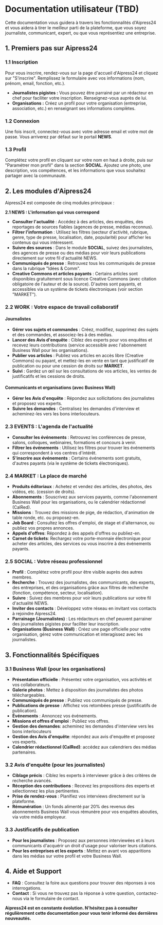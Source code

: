 # Documentation utilisateur (TBD)

Cette documentation vous guidera à travers les fonctionnalités d'Aipress24 et vous aidera à tirer le meilleur parti de la plateforme, que vous soyez journaliste, communicant, expert, ou que vous représentiez une entreprise.

## 1. Premiers pas sur Aipress24

### 1.1 Inscription

Pour vous inscrire, rendez-vous sur la page d'accueil d'Aipress24 et cliquez sur "S'inscrire". Remplissez le formulaire avec vos informations (nom, prénom, email, fonction, etc.).

*   **Journalistes pigistes :** Vous pouvez être parrainé par un rédacteur en chef pour faciliter votre inscription. Renseignez-vous auprès de lui.
*   **Organisations :** Créez un profil pour votre organisation (entreprise, association, etc.) en renseignant ses informations complètes.

### 1.2 Connexion

Une fois inscrit, connectez-vous avec votre adresse email et votre mot de passe. Vous arriverez par défaut sur le portail **NEWS**.

### 1.3 Profil

Complétez votre profil en cliquant sur votre nom en haut à droite, puis sur "Paramétrer mon profil" dans la section **SOCIAL**. Ajoutez une photo, une description, vos compétences, et les informations que vous souhaitez partager avec la communauté.

## 2. Les modules d'Aipress24

Aipress24 est composée de cinq modules principaux :

**2.1 NEWS : L'information qui vous correspond**

*   **Consulter l'actualité** :  Accédez à des articles, des enquêtes, des reportages de sources fiables (agences de presse, médias reconnus).
*   **Filtrer l'information** :  Utilisez les filtres (secteur d'activité, rubrique, genre, type de presse, localisation, date, popularité) pour afficher les contenus qui vous intéressent.
*   **Suivre des sources** :  Dans le module **SOCIAL**, suivez des journalistes, des agences de presse ou des médias pour voir leurs publications directement sur votre fil d'actualité NEWS.
*   **Communiqués de presse** :  Retrouvez tous les communiqués de presse dans la rubrique "Idées & Comm".
*   **Creative Commons et articles payants** : Certains articles sont disponibles gratuitement sous licence Creative Commons (avec citation obligatoire de l'auteur et de la source). D'autres sont payants, et accessibles via un système de tickets électroniques (voir section "MARKET").

### 2.2 WORK : Votre espace de travail collaboratif

#### Journalistes

*   **Gérer vos sujets et commandes** :  Créez, modifiez, supprimez des sujets et des commandes, et associez-les à des médias.
*   **Lancer des Avis d'enquête** :  Ciblez des experts pour vos enquêtes et recevez leurs contributions (service accessible avec l'abonnement Business Wall pour les organisations).
*   **Publier vos articles** :  Publiez vos articles en accès libre (Creative Commons) ou payant, et mettez-les en vente en tant que justificatif de publication ou pour une cession de droits sur **MARKET**.
*   **Suivi** : Gardez un œil sur les consultations de vos articles, les ventes de justificatifs et les cessions de droits.

#### Communicants et organisations (avec Business Wall)

*   **Gérer les Avis d'enquête** : Répondez aux sollicitations des journalistes et proposez vos experts.
*   **Suivre les demandes** : Centralisez les demandes d'interview et acheminez-les vers les bons interlocuteurs.

### 2.3 EVENTS : L'agenda de l'actualité

*   **Consulter les événements** :  Retrouvez les conférences de presse, salons, colloques, webinaires, formations et concours à venir.
*   **Filtrer les événements** :  Utilisez les filtres pour trouver les événements qui correspondent à vos centres d'intérêt.
*   **S'inscrire aux événements** : Certains événements sont gratuits, d'autres payants (via le système de tickets électroniques).

### 2.4 MARKET : La place de marché

*   **Produits éditoriaux** : Achetez et vendez des articles, des photos, des vidéos, etc. (cession de droits).
*   **Abonnements** : Souscrivez aux services payants, comme l'abonnement Business Wall pour les organisations, ou le calendrier rédactionnel (CalRed).
*   **Missions** :  Trouvez des missions de pige, de rédaction, d'animation de table ronde, etc. ou proposez-en.
*   **Job Board** :  Consultez les offres d'emploi, de stage et d'alternance, ou publiez vos propres annonces.
*   **Appels d'offres**: Répondez à des appels d'offres ou publiez-en.
*   **Carnet de tickets**: Rechargez votre porte-monnaie électronique pour acheter des articles, des services ou vous inscrire à des événements payants.

### 2.5 SOCIAL : Votre réseau professionnel

*   **Profil** :  Complétez votre profil pour être visible auprès des autres membres.
*   **Recherche** :  Trouvez des journalistes, des communicants, des experts, des entreprises, et des organisations grâce aux filtres de recherche (fonction, compétence, secteur, localisation).
*   **Suivre** :  Suivez des membres pour voir leurs publications sur votre fil d'actualité NEWS.
*   **Inviter des contacts** :  Développez votre réseau en invitant vos contacts à rejoindre Aipress24.
*   **Parrainage (Journalistes)** : Les rédacteurs en chef peuvent parrainer des journalistes pigistes pour faciliter leur inscription.
*   **Organisations (Business Wall)** : Créez une page officielle pour votre organisation, gérez votre communication et interagissez avec les journalistes.

## 3. Fonctionnalités Spécifiques

### 3.1 Business Wall (pour les organisations)

*   **Présentation officielle** :  Présentez votre organisation, vos activités et vos collaborateurs.
*   **Galerie photos** :  Mettez à disposition des journalistes des photos téléchargeables.
*   **Communiqués de presse** :  Publiez vos communiqués de presse.
*   **Publications de presse** :  Affichez vos retombées presse (justificatifs de publication).
*   **Événements** :  Annoncez vos événements.
*   **Missions et offres d'emploi** :  Publiez vos offres.
* **Gestion des demandes**: acheminez les demandes d'interview vers les bons interlocuteurs
*   **Gestion des Avis d'enquête**: répondez aux avis d'enquête et proposez vos experts.
* **Calendrier rédactionnel (CalRed)**: accédez aux calendriers des médias partenaires.

### 3.2 Avis d'enquête (pour les journalistes)

*   **Ciblage précis** :  Ciblez les experts à interviewer grâce à des critères de recherche avancés.
*   **Réception des contributions** :  Recevez les propositions des experts et sélectionnez les plus pertinentes.
*   **Prise de rendez-vous** :  Planifiez vos interviews directement sur la plateforme.
*   **Rémunération** : Un fonds alimenté par 20% des revenus des abonnements Business Wall vous rémunère pour vos enquêtes abouties, via votre média employeur.

### 3.3 Justificatifs de publication

*   **Pour les journalistes** :  Proposez aux personnes interviewées et à leurs communicants d'acquérir un droit d'usage pour valoriser leurs citations.
*   **Pour les entreprises et les experts** :  Mettez en avant vos apparitions dans les médias sur votre profil et votre Business Wall.

## 4. Aide et Support

*   **FAQ** :  Consultez la foire aux questions pour trouver des réponses à vos interrogations.
*   **Contact** :  Si vous ne trouvez pas la réponse à votre question, contactez-nous via le formulaire de contact.


**Aipress24 est en constante évolution. N'hésitez pas à consulter régulièrement cette documentation pour vous tenir informé des dernières nouveautés.**
